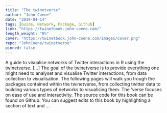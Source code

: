 ```yaml
---
title: "The twinetverse"
author: "John Coene"
date: "2019-04-14"
tags: [Guide, Network, Package, Github]
link: "https://twinetbook.john-coene.com/"
length_weight: "0%"
cover: "https://twinetbook.john-coene.com/images/cover.png"
repo: "JohnCoene/twinetverse"
pinned: false
---
```


A guide to visualise networks of Twitter interactions in R using the twinetverse. [...] The goal of the twinetverse is to provide everything one might need to analyset and visualise Twitter interactions, from data collection to visualisation. The following pages will walk you trough the packages contained within the twinetverse, from collecting twitter data to building various types of networks to visualising them. The ’verse focuses on ease of use and interactivity. The source code for this book can be found on Github. You can suggest edits to this book by highlighting a section of text and ...
